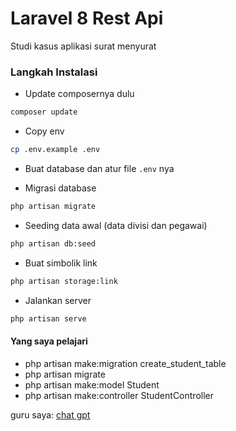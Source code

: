 # Laravel 8 Rest Api

Studi kasus aplikasi surat menyurat

### Langkah Instalasi

- Update composernya dulu
```bash
composer update
```

- Copy env
```bash
cp .env.example .env
```

- Buat database dan atur file `.env` nya

- Migrasi database
```bash
php artisan migrate
```

- Seeding data awal (data divisi dan pegawai)
```bash
php artisan db:seed
```

- Buat simbolik link
```bash
php artisan storage:link
```

- Jalankan server
```bash
php artisan serve
```

#### Yang saya pelajari
- php artisan make:migration create_student_table
- php artisan migrate
- php artisan make:model Student
- php artisan make:controller StudentController

guru saya: [chat gpt](https://chat.openai.com/c/aa5afd2b-c407-4277-b270-50563c332145)